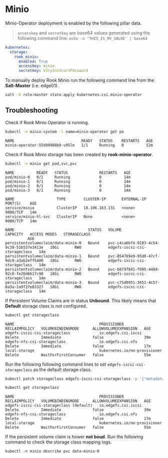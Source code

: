 # Minio

Minio-Operator deployment is enabled by the following pillar data.

> `accesskey` and `secretkey` are base64 values generated using the following command line: 
> `echo -n 'THIS_IS_MY_VALUE' | base64`

```yaml
kubernetes:
  storage:
    rook_minio:
      enabled: True
      accesskey: minio
      secretkey: V3ry1ns3cur3P4ssword
```

To manually deploy Rook Minio run the following command line from the **Salt-Master** (i.e. edge01).

```bash
salt -G role:master state.apply kubernetes.csi.minio-operator
```

## Troubleshooting

Check if Rook Minio Operator is running.

```bash
kubectl -n minio-system -l name=minio-operator get po
```



```text
NAME                              READY   STATUS    RESTARTS   AGE
minio-operator-55d99988b9-v95lm   1/1     Running   0          52m
```

Check if Rook Minio storage has been created by **rook-minio-operator**.

```bash
kubectl -n minio get pod,svc,pvc
```

```text
NAME          READY   STATUS              RESTARTS   AGE
pod/minio-0   0/1     Running             0          14m
pod/minio-1   0/1     Running             0          14m
pod/minio-2   0/1     Running             0          14m
pod/minio-3   0/1     Running             0          14m

NAME                   TYPE        CLUSTER-IP       EXTERNAL-IP   PORT(S)    AGE
service/minio          ClusterIP   10.106.163.131   <none>        9000/TCP   14m
service/minio-hl-svc   ClusterIP   None             <none>        9000/TCP   14m

NAME                                 STATUS   VOLUME                                     CAPACITY   ACCESS MODES   STORAGECLASS
          AGE
persistentvolumeclaim/data-minio-0   Bound    pvc-c4ca6bf4-9183-4c54-9c38-516537e3413e   10Gi       RWO            edgefs-iscsi-csi-storageclass   14m
persistentvolumeclaim/data-minio-1   Bound    pvc-854769e9-95d0-47cf-9dc8-a3ab2eff5400   10Gi       RWO            edgefs-iscsi-csi-storageclass   14m
persistentvolumeclaim/data-minio-2   Bound    pvc-b8797841-f095-448d-92c0-fe26d6617c98   10Gi       RWO            edgefs-iscsi-csi-storageclass   14m
persistentvolumeclaim/data-minio-3   Bound    pvc-c75d8951-3651-4c57-8a3a-1a9f27e83327   10Gi       RWO            edgefs-iscsi-csi-storageclass   14m
```

If Persistent Volume Claims are in status **Unbound**. This likely means that **Default**  storage class is not configured.

```bash
kubectl get storageclass
```

```text
NAME                                      PROVISIONER                    RECLAIMPOLICY   VOLUMEBINDINGMODE      ALLOWVOLUMEEXPANSION   AGE
edgefs-iscsi-csi-storageclass             io.edgefs.csi.iscsi            Delete          Immediate              false                  39m
edgefs-nfs-csi-storageclass               io.edgefs.csi.nfs              Delete          Immediate              false                  17m
local-storage                             kubernetes.io/no-provisioner   Delete          WaitForFirstConsumer   false                  55m
```

Run the following following command lines to set `edgefs-iscsi-csi-storageclass` as the default storage class.

```bash
kubectl patch storageclass edgefs-iscsi-csi-storageclass -p '{"metadata": {"annotations":{"storageclass.kubernetes.io/is-default-class":"true"}}}'

kubectl get storageclass
```

```text
NAME                                      PROVISIONER                    RECLAIMPOLICY   VOLUMEBINDINGMODE      ALLOWVOLUMEEXPANSION   AGE
edgefs-iscsi-csi-storageclass (default)   io.edgefs.csi.iscsi            Delete          Immediate              false                  39m
edgefs-nfs-csi-storageclass               io.edgefs.csi.nfs              Delete          Immediate              false                  17m
local-storage                             kubernetes.io/no-provisioner   Delete          WaitForFirstConsumer   false                  55m
```

If the persistent volume claim is hower **not boud**.
Run the following command to check the storage  class mapping logs.


```text
kubectl -n minio describe pvc data-minio-0
```
